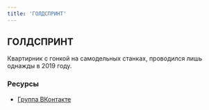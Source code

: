 ```yaml
---
title: 'ГОЛДСПРИНТ'
---
```


## ГОЛДСПРИНТ

Квартирник с гонкой на самодельных станках, проводился лишь однажды в 2019 году.

### Ресурсы

- [Группа ВКонтакте](https://vk.com/fatsprints)